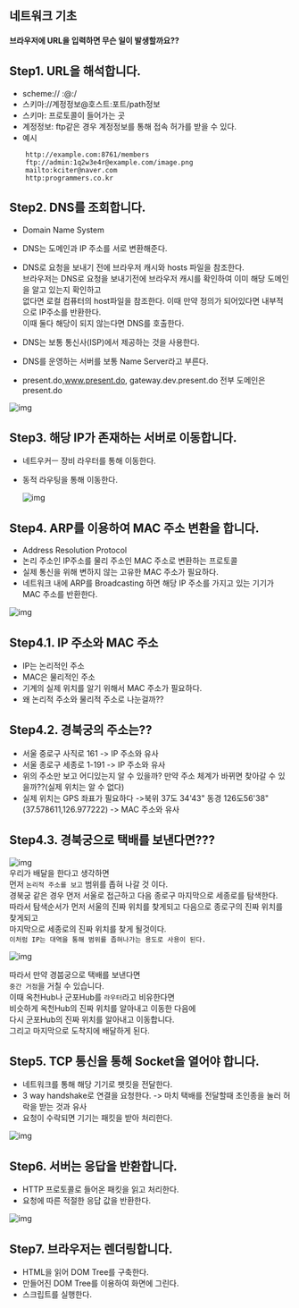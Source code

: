 ## 네트워크 기초
  
#### 브라우저에 URL을 입력하면 무슨 일이 발생할까요??  
  
## Step1. URL을 해석합니다.  
* scheme:// <user>:<password>@<host>:<port>/<url-path>
* 스키마://계정정보@호스트:포트/path정보
* 스키마: 프로토콜이 들어가는 곳
* 계정정보: ftp같은 경우 계정정보를 통해 접속 허가를 받을 수 있다.
* 예시  
```
    http://example.com:8761/members
    ftp://admin:1q2w3e4r@example.com/image.png
    mailto:kciter@naver.com
    http:programmers.co.kr
```  
  
## Step2. DNS를 조회합니다.  
* Domain Name System
* DNS는 도메인과 IP 주소를 서로 변환해준다.
* DNS로 요청을 보내기 전에 브라우저 캐시와 hosts 파일을 참조한다.  
    브라우저는 DNS로 요청을 보내기전에 브라우저 캐시를 확인하여 이미 해당 도메인을 알고 있는지 확인하고  
    없다면 로컬 컴퓨터의 host파일을 참조한다. 이때 만약 정의가 되어있다면 내부적으로 IP주소를 반환한다.  
    이때 둘다 해당이 되지 않는다면 DNS를 호출한다.  

* DNS는 보통 통신사(ISP)에서 제공하는 것을 사용한다.
* DNS를 운영하는 서버를 보통 Name Server라고 부른다.
* present.do,www.present.do, gateway.dev.present.do 전부 도메인은 present.do  

![img](../img/0.net.png)  
  
## Step3. 해당 IP가 존재하는 서버로 이동합니다.  
* 네트우커ㅡ 장비 라우터를 통해 이동한다.
* 동적 라우팅을 통해 이동한다.  
  

  ![img](../img/1.net.png)  
  
  
## Step4. ARP를 이용하여 MAC 주소 변환을 합니다.  
* Address Resolution Protocol
* 논리 주소인 IP주소를 물리 주소인 MAC 주소로 변환하는 프로토콜
* 실제 통신을 위해 변하지 않는 고유한 MAC 주소가 필요하다.
* 네트워크 내에 ARP를 Broadcasting 하면 해당 IP 주소를 가지고 있는 기기가 MAC 주소를 반환한다.  

![img](../img/2.net.png)  
  
## Step4.1. IP 주소와 MAC 주소
* IP는 논리적인 주소
* MAC은 물리적인 주소
* 기계의 실제 위치를 알기 위해서 MAC 주소가 필요하다.
* 왜 논리적 주소와 물리적 주소로 나눈걸까??  
  
## Step4.2. 경북궁의 주소는??  
* 서울 중로구 사직로 161   -> IP 주소와 유사
* 서울 종로구 세종로 1-191 -> IP 주소와 유사
* 위의 주소만 보고 어디있는지 알 수 있을까? 만약 주소 체계가 바뀌면 찾아갈 수 있을까??(실제 위치는 알 수 없다)  
* 실제 위치는 GPS 좌표가 필요하다 ->북위 37도 34'43" 동경 126도56'38"(37.578611,126.977222)  -> MAC 주소와 유사  
  
## Step4.3. 경북궁으로 택배를 보낸다면???  
![img](../img/3.net.png)  
우리가 배달을 한다고 생각하면  
먼저 `논리적 주소를 보고` 범위를 좁혀 나갈 것 이다.  
경북궁 같은 경우 먼저 서울로 접근하고 다음 종로구 마지막으로 세종로를 탐색한다.  
따라서 탐색순서가 먼저 서울의 진짜 위치를 찾게되고 다음으로 종로구의 진짜 위치를 찾게되고  
마지막으로 세종로의 진짜 위치를 찾게 될것이다.  
`이처럼 IP는 대역을 통해 범위를 좁혀나가는 용도로 사용이 된다.`  

![img](../img/4.net.png)  
  
따라서 만약 경붑궁으로 택배를 보낸다면  
`중간 거점`을 거칠 수 있습니다.  
이때 옥천Hub나 군포Hub를 `라우터`라고 비유한다면  
비슷하게 옥천Hub의 진짜 위치를 알아내고 이동한 다음에  
다시 군포Hub의 진짜 위치를 알아내고 이동합니다.  
그리고 마지막으로 도착지에 배달하게 된다.  
  
## Step5. TCP 통신을 통해 Socket을 열어야 합니다.  
* 네트워크를 통해 해당 기기로 팻킷을 전달한다.
* 3 way handshake로 연결을 요청한다.  -> 마치 택배를 전달할때 초인종을 눌러 허락을 받는 것과 유사
* 요청이 수락되면 기기는 패킷을 받아 처리한다.  

![img](../img/0.tcp.png)  
  
## Step6. 서버는 응답을 반환합니다.
* HTTP 프로토콜로 들어온 패킷을 읽고 처리한다.
* 요청에 따른 적절한 응답 값을 반환한다.  

![img](../img/1.tcp.png)  
  
## Step7. 브라우저는 렌더링합니다.
* HTML을 읽어 DOM Tree를 구축한다.
* 만들어진 DOM Tree를 이용하여 화면에 그린다.
* 스크립트를 실행한다.


